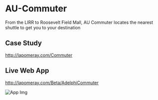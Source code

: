 # AU-Commuter
From the LIRR to Roosevelt Field Mall, AU Commuter locates the nearest shuttle to get you to your destination

## Case Study
http://lapomeray.com/Commuter

## Live Web App
http://lapomeray.com/Beta/AdelphiCommuter

![App Img](http://lapomeray.com/static/media/CommuterImg2.5b2a7886.png)


